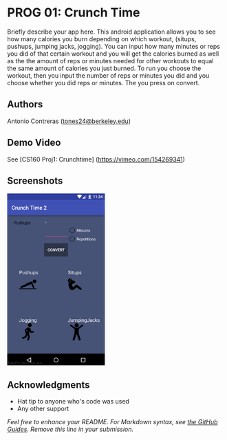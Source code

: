 # PROG 01: Crunch Time

Briefly describe your app here.
This android application allows you to see how many 
calories you burn depending on which workout,
(situps, pushups, jumping jacks, jogging). You can input 
how  many minutes or reps you did of that certain workout
and you will get the calories burned as well as the the amount
of reps or minutes needed for other workouts to equal the same
amount of calories you just burned. To run you choose the workout,
then you input the number of reps or minutes you did and you choose
whether you did reps or minutes.  The you press on convert.

## Authors

Antonio Contreras ([tones24@berkeley.edu](mailto:tones24@berkeley.edu))

## Demo Video

See [CS160 Proj1: Crunchtime] (https://vimeo.com/154269341)

## Screenshots

<img src="screenshots/main.png" height="400" alt="Screenshot"/>

## Acknowledgments

* Hat tip to anyone who's code was used
* Any other support

*Feel free to enhance your README. For Markdown syntax, see [the GitHub Guides](https://guides.github.com/features/mastering-markdown/). Remove this line in your submission.*
